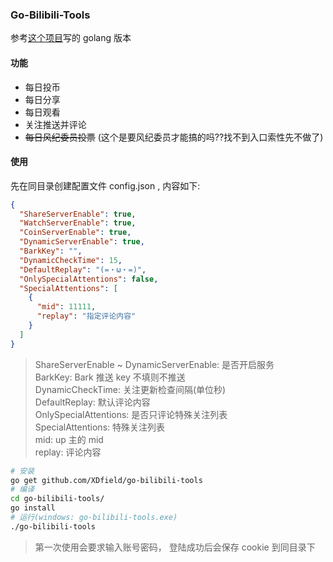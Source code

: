 ### Go-Bilibili-Tools

参考[这个项目](https://github.com/Dawnnnnnn/bilibili-tools)写的 golang 版本

#### 功能

- 每日投币
- 每日分享
- 每日观看
- 关注推送并评论
- ~~每日风纪委员投票~~ (这个是要风纪委员才能搞的吗??找不到入口索性先不做了)

#### 使用

先在同目录创建配置文件 config.json , 内容如下:

```json
{
  "ShareServerEnable": true,
  "WatchServerEnable": true,
  "CoinServerEnable": true,
  "DynamicServerEnable": true,
  "BarkKey": "",
  "DynamicCheckTime": 15,
  "DefaultReplay": "(=・ω・=)",
  "OnlySpecialAttentions": false,
  "SpecialAttentions": [
    {
      "mid": 11111,
      "replay": "指定评论内容"
    }
  ]
}
```

> ShareServerEnable ~ DynamicServerEnable: 是否开启服务  
> BarkKey: Bark 推送 key 不填则不推送  
> DynamicCheckTime: 关注更新检查间隔(单位秒)  
> DefaultReplay: 默认评论内容  
> OnlySpecialAttentions: 是否只评论特殊关注列表  
> SpecialAttentions: 特殊关注列表  
> mid: up 主的 mid  
> replay: 评论内容

```bash
# 安装
go get github.com/XDfield/go-bilibili-tools
# 编译
cd go-bilibili-tools/
go install
# 运行(windows: go-bilibili-tools.exe)
./go-bilibili-tools
```

> 第一次使用会要求输入账号密码， 登陆成功后会保存 cookie 到同目录下
